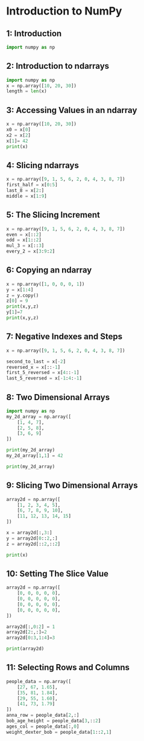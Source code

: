 # Introduction to NumPy

## 1: Introduction
```python
import numpy as np
```

## 2: Introduction to ndarrays
```python
import numpy as np
x = np.array([10, 20, 30])
length = len(x)
```

## 3: Accessing Values in an ndarray
```python
x = np.array([10, 20, 30])
x0 = x[0]
x2 = x[2]
x[1]= 42
print(x)
```

## 4: Slicing ndarrays
```python
x = np.array([9, 1, 5, 6, 2, 0, 4, 3, 8, 7])
first_half = x[0:5]
last_8 = x[2:]
middle = x[1:9]
```

## 5: The Slicing Increment
```python
x = np.array([9, 1, 5, 6, 2, 0, 4, 3, 8, 7])
even = x[::2]
odd = x[1::2]
mul_3 = x[::3]
every_2 = x[3:9:2]
```

## 6: Copying an ndarray
```python
x = np.array([1, 0, 0, 0, 1])
y = x[1:4]
z = y.copy()
z[0] = 9
print(x,y,z)
y[1]=7
print(x,y,z)
```

## 7: Negative Indexes and Steps
```python
x = np.array([9, 1, 5, 6, 2, 0, 4, 3, 8, 7])

second_to_last = x[-2]
reversed_x = x[::-1]
first_5_reversed = x[4::-1]
last_5_reversed = x[-1:4:-1]
```

## 8: Two Dimensional Arrays
```python
import numpy as np
my_2d_array = np.array([
    [1, 4, 7],
    [2, 5, 8],
    [3, 6, 9]
])

print(my_2d_array)
my_2d_array[1,1] = 42

print(my_2d_array)
```

## 9: Slicing Two Dimensional Arrays
```python
array2d = np.array([
    [1, 2, 3, 4, 5],
    [6, 7, 8, 9, 10],
    [11, 12, 13, 14, 15]
])

x = array2d[:,3:]
y = array2d[0::2,:]
z = array2d[::2,::2]

print(x)
```

## 10: Setting The Slice Value
```python
array2d = np.array([
    [0, 0, 0, 0, 0],
    [0, 0, 0, 0, 0],
    [0, 0, 0, 0, 0],
    [0, 0, 0, 0, 0],
])

array2d[:,0:2] = 1
array2d[2:,:]=2
array2d[0:3,1:4]=3

print(array2d)
```

## 11: Selecting Rows and Columns
```python
people_data = np.array([
    [27, 67, 1.65],
    [35, 81, 1.84],
    [29, 55, 1.60],
    [41, 73, 1.79]
])
anna_row = people_data[2,:]
bob_age_height = people_data[3,::2]
ages_col = people_data[:,0]
weight_dexter_bob = people_data[1::2,1]
```
